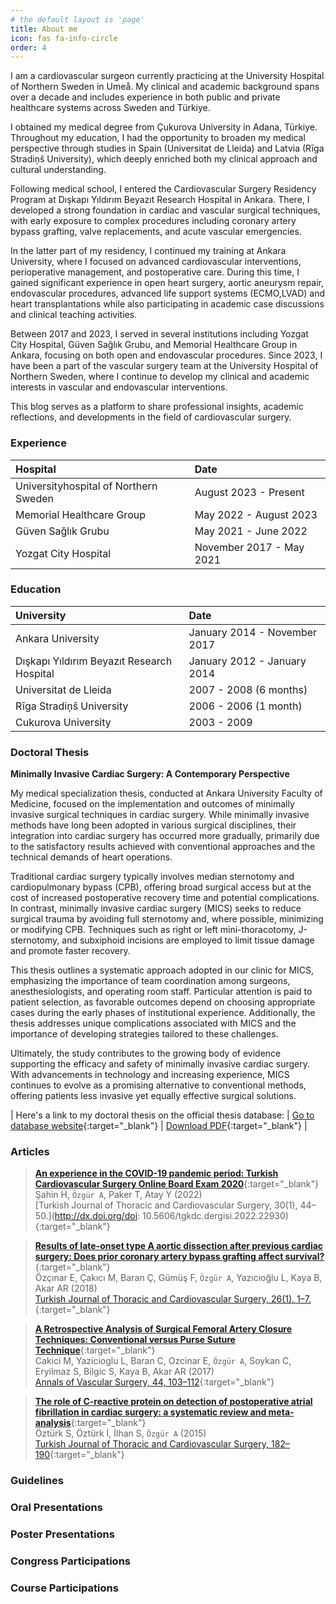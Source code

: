 ```yaml
---
# the default layout is 'page'
title: About me
icon: fas fa-info-circle
order: 4
---
```


I am a cardiovascular surgeon currently practicing at the University Hospital of Northern Sweden in Umeå. My clinical and academic background spans over a decade and includes experience in both public and private healthcare systems across Sweden and Türkiye.

I obtained my medical degree from Çukurova University in Adana, Türkiye. Throughout my education, I had the opportunity to broaden my medical perspective through studies in Spain (Universitat de Lleida) and Latvia (Rīga Stradiņš University), which deeply enriched both my clinical approach and cultural understanding. 

Following medical school, I entered the Cardiovascular Surgery Residency Program at Dışkapı Yıldırım Beyazıt Research Hospital in Ankara. There, I developed a strong foundation in cardiac and vascular surgical techniques, with early exposure to complex procedures including coronary artery bypass grafting, valve replacements, and acute vascular emergencies.

In the latter part of my residency, I continued my training at Ankara University, where I focused on advanced cardiovascular interventions, perioperative management, and postoperative care. During this time, I gained significant experience in open heart surgery, aortic aneurysm repair, endovascular procedures, advanced life support systems (ECMO,LVAD) and heart transplantations while also participating in academic case discussions and clinical teaching activities.

Between 2017 and 2023, I served in several institutions including Yozgat City Hospital, Güven Sağlık Grubu, and Memorial Healthcare Group in Ankara, focusing on both open and endovascular procedures. Since 2023, I have been a part of the vascular surgery team at the University Hospital of Northern Sweden, where I continue to develop my clinical and academic interests in vascular and endovascular interventions.

This blog serves as a platform to share professional insights, academic reflections, and developments in the field of cardiovascular surgery.

### Experience

| Hospital                     | Date |
| :--------------------------- | :--- |
| Universityhospital of Northern Sweden | August 2023 - Present |
| Memorial Healthcare Group | May 2022 - August 2023 |
| Güven Sağlık Grubu | May 2021 - June 2022 |
| Yozgat City Hospital | November 2017 - May 2021 |

### Education

| University                                | Date                         |
| :---------------------------------------- | :--------------------------- |
| Ankara University                         | January 2014 - November 2017 |
| Dışkapı Yıldırım Beyazıt Research Hospital| January 2012 - January 2014  |
| Universitat de Lleida                     | 2007 - 2008 (6 months)       |
| Rīga Stradiņš University                  | 2006 - 2006 (1 month)        |
| Cukurova University                       | 2003 - 2009                  |
  

### Doctoral Thesis

**Minimally Invasive Cardiac Surgery: A Contemporary Perspective**

My medical specialization thesis, conducted at Ankara University Faculty of Medicine, focused on the implementation and outcomes of minimally invasive surgical techniques in cardiac surgery. While minimally invasive methods have long been adopted in various surgical disciplines, their integration into cardiac surgery has occurred more gradually, primarily due to the satisfactory results achieved with conventional approaches and the technical demands of heart operations.

Traditional cardiac surgery typically involves median sternotomy and cardiopulmonary bypass (CPB), offering broad surgical access but at the cost of increased postoperative recovery time and potential complications. In contrast, minimally invasive cardiac surgery (MICS) seeks to reduce surgical trauma by avoiding full sternotomy and, where possible, minimizing or modifying CPB. Techniques such as right or left mini-thoracotomy, J-sternotomy, and subxiphoid incisions are employed to limit tissue damage and promote faster recovery.

This thesis outlines a systematic approach adopted in our clinic for MICS, emphasizing the importance of team coordination among surgeons, anesthesiologists, and operating room staff. Particular attention is paid to patient selection, as favorable outcomes depend on choosing appropriate cases during the early phases of institutional experience. Additionally, the thesis addresses unique complications associated with MICS and the importance of developing strategies tailored to these challenges.

Ultimately, the study contributes to the growing body of evidence supporting the efficacy and safety of minimally invasive cardiac surgery. With advancements in technology and increasing experience, MICS continues to evolve as a promising alternative to conventional methods, offering patients less invasive yet equally effective surgical solutions.

| Here's a link to my doctoral thesis on the official thesis database: | [Go to database website](https://tez.yok.gov.tr/UlusalTezMerkezi/giris.jsp){:target="_blank"} | [Download PDF](https://tez.yok.gov.tr/UlusalTezMerkezi/TezGoster?key=q3-d9QtLoVA2OMExHSkJpTw0GH3OQwPvLGMBkaSqcCw3DudRdcG48yX0vbdOlvEN){:target="_blank"} |

### Articles

> [**An experience in the COVID-19 pandemic period: Turkish Cardiovascular Surgery Online Board Exam 2020**](https://tgkdc.dergisi.org/uploads/pdf/pdf_TGKDC_3554.pdf){:target="_blank"}  
    Şahin H, `Özgür A`, Paker T, Atay Y (2022)  
    [Turkish Journal of Thoracic and Cardiovascular Surgery, 30(1), 44–50.](http://dx.doi.org/doi: 10.5606/tgkdc.dergisi.2022.22930){:target="_blank"}  

> [**Results of late-onset type A aortic dissection after previous cardiac surgery: Does prior coronary artery bypass grafting affect survival?**](https://tgkdc.dergisi.org/uploads/pdf/pdf_TGKDC_2625.pdf){:target="_blank"}  
    Özçınar E, Çakıcı M, Baran Ç, Gümüş F, `Özgür A`, Yazıcıoğlu L, Kaya B, Akar AR (2018)  
    [Turkish Journal of Thoracic and Cardiovascular Surgery, 26(1), 1–7. ](https://doi.org/10.5606/tgkdc.dergisi.2018.14683){:target="_blank"}  

> [**A Retrospective Analysis of Surgical Femoral Artery Closure Techniques: Conventional versus Purse Suture Technique**](https://www.annalsofvascularsurgery.com/action/showPdf?pii=S0890-5096%2816%2930775-0){:target="_blank"}  
    Cakici M, Yazicioglu L, Baran C, Ozcinar E, `Özgür A`, Soykan C, Eryilmaz S, Bilgic S, Kaya B, Akar AR (2017)  
    [Annals of Vascular Surgery, 44, 103–112](https://doi.org/10.1016/j.avsg.2017.04.032){:target="_blank"}  

> [**The role of C-reactive protein on detection of postoperative atrial fibrillation in cardiac surgery: a systematic review and meta-analysis**](https://tgkdc.dergisi.org/uploads/pdf/pdf_TGKDC_2179.pdf){:target="_blank"}  
    Öztürk S, Öztürk İ, İlhan S, `Özgür A` (2015)  
    [Turkish Journal of Thoracic and Cardiovascular Surgery, 182–190](https://doi.org/10.5606/tgkdc.dergisi.2015.10082){:target="_blank"}


### Guidelines  

### Oral Presentations

### Poster Presentations

### Congress Participations

### Course Participations

